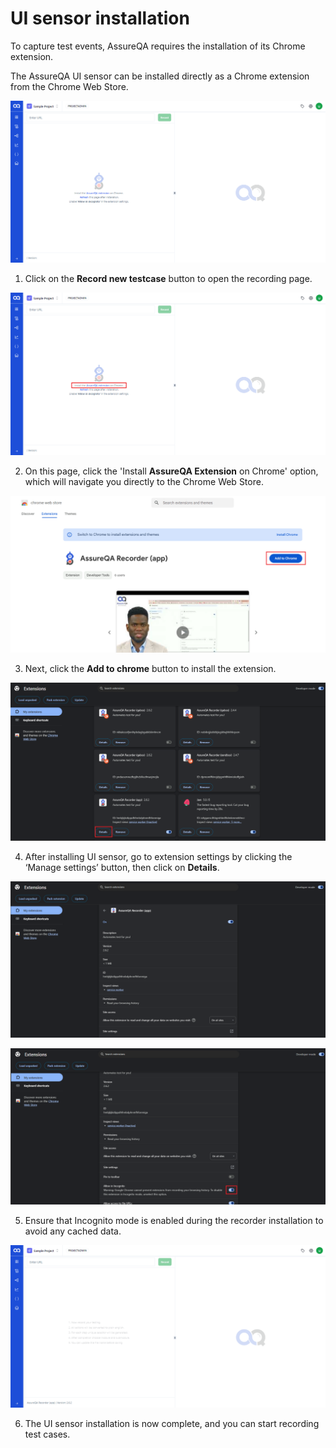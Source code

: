 
# UI sensor installation

To capture test events, AssureQA requires the installation of its Chrome extension.

The AssureQA UI sensor can be installed directly as a Chrome extension from the Chrome Web Store.

![UI.record-1](/images/UI.record-1.png)

1. Click on the **Record new testcase** button to open the recording page.

![UI.record-2](/images/UI.record-2.png)

2. On this page, click the 'Install **AssureQA Extension** on Chrome' option, which will navigate you directly to the Chrome Web Store.

![UI.record-3](/images/UI.record-3.png)

3. Next, click the **Add to chrome** button to install the extension.

![UI.record-4](/images/UI.record-4.png)

4. After installing UI sensor, go to extension settings  by clicking the ‘Manage settings’ button, then click on **Details**.

![UI.record-5](/images/UI.record-5.png)

![UI.record-6](/images/UI.record-6.png)

5. Ensure that Incognito mode is enabled during the recorder installation to avoid any cached data.

![UI.record-7](/images/UI.record-7.png)

6. The UI sensor installation is now complete, and you can start recording test cases.
